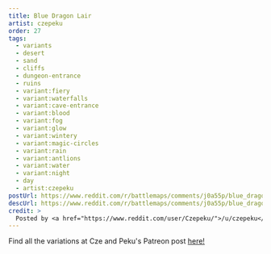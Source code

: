 ```yaml
---
title: Blue Dragon Lair
artist: czepeku
order: 27
tags:
  - variants
  - desert
  - sand
  - cliffs
  - dungeon-entrance
  - ruins
  - variant:fiery
  - variant:waterfalls
  - variant:cave-entrance
  - variant:blood
  - variant:fog
  - variant:glow
  - variant:wintery
  - variant:magic-circles
  - variant:rain
  - variant:antlions
  - variant:water
  - variant:night
  - day
  - artist:czepeku
postUrl: https://www.reddit.com/r/battlemaps/comments/j0a55p/blue_dragon_lair_34x62/
descUrl: https://www.reddit.com/r/battlemaps/comments/j0a55p/blue_dragon_lair_34x62/g6pa3uf/
credit: >
  Posted by <a href="https://www.reddit.com/user/Czepeku/">/u/czepeku</a> to <a href="https://www.reddit.com/r/battlemaps/">/r/battlemaps</a> in Sep, 2020. <br/> Please support the artist on <a href="https://www.patreon.com/czepeku/posts">Patreon</a> and follow them on <a href="https://twitter.com/czepeku">Twitter</a>, <a href="https://www.artstation.com/czepeku">ArtStation</a>
---
```

Find all the variations at Cze and Peku's Patreon post <a href="https://www.patreon.com/posts/blue-dragon-lair-41943643" title="Blue Dragon Lair on Czepeku's Patreon">here!</a>
